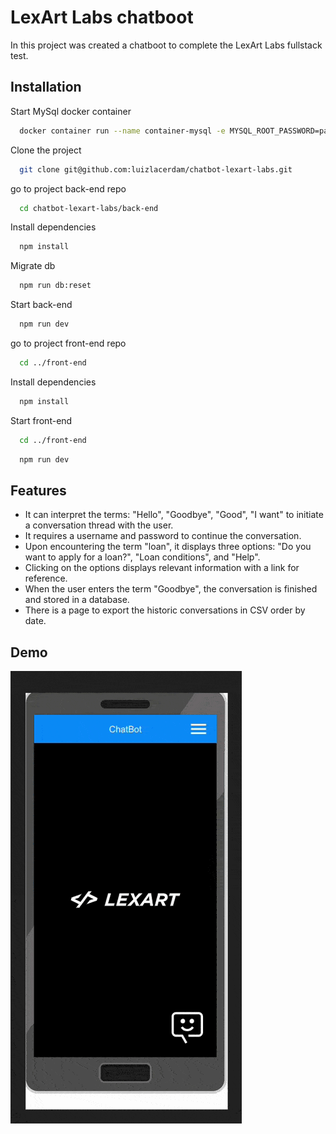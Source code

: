 
# LexArt Labs chatboot
In this project was created a chatboot to complete the LexArt Labs fullstack test. 


## Installation

Start MySql docker container

```bash
  docker container run --name container-mysql -e MYSQL_ROOT_PASSWORD=password -d -p 3002:3306 mysql:8.0.29
```

Clone the project

```bash
  git clone git@github.com:luizlacerdam/chatbot-lexart-labs.git
```

go to project back-end repo

```bash
  cd chatbot-lexart-labs/back-end
```

Install dependencies

```bash
  npm install
```

Migrate db

```bash
  npm run db:reset
```

Start back-end

```bash
  npm run dev
```

go to project front-end repo

```bash
  cd ../front-end
```

Install dependencies

```bash
  npm install
```


Start front-end

```bash
  cd ../front-end
```

```bash
  npm run dev
```


## Features

- It can interpret the terms: "Hello", "Goodbye", "Good", "I want" to initiate a conversation thread with the user.
- It requires a username and password to continue the conversation.
- Upon encountering the term "loan", it displays three options: "Do you want to apply for a loan?", "Loan conditions", and "Help".
- Clicking on the options displays relevant information with a link for reference.
- When the user enters the term "Goodbye", the conversation is finished and stored in a database.
- There is a page to export the historic conversations in CSV order by date.


## Demo
![exemple chatbot](./lexartlabs-chatbot.gif)

